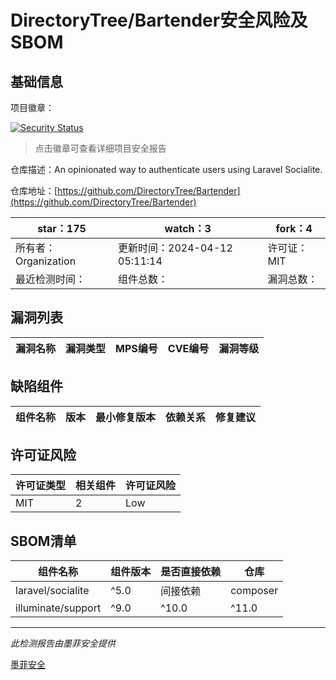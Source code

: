 # DirectoryTree/Bartender安全风险及SBOM

## 基础信息

项目徽章：

[![Security Status](https://www.murphysec.com/platform3/v31/badge/1779947163789418496.svg)](https://www.murphysec.com/console/report/1778141797895282689/1779947163789418496)

> 点击徽章可查看详细项目安全报告

仓库描述：An opinionated way to authenticate users using Laravel Socialite.

仓库地址：[https://github.com/DirectoryTree/Bartender](https://github.com/DirectoryTree/Bartender)

| star：175 | watch：3 | fork：4 |
| ----------- | -------------- | ------------ |
| 所有者：Organization | 更新时间：2024-04-12 05:11:14 | 许可证：MIT |
| 最近检测时间： | 组件总数： | 漏洞总数： |




## 漏洞列表

| 漏洞名称 | 漏洞类型 | MPS编号 | CVE编号 | 漏洞等级 |
| ------- | ------ | ------- | ------ | ----- |





## 缺陷组件

| 组件名称 | 版本 | 最小修复版本 | 依赖关系 | 修复建议 |
| -------- | ---- | ------------ | -------- | -------- |





## 许可证风险

| 许可证类型 | 相关组件 | 许可证风险 |
| ---------- | -------- | ---------- |
|MIT|2|Low|




## SBOM清单

| 组件名称 | 组件版本 | 是否直接依赖 | 仓库 |
| -------- | -------- | ------------ | ---- |
|laravel/socialite|^5.0|间接依赖|composer|
|illuminate/support|^9.0|^10.0|^11.0|间接依赖|composer|


------

*此检测报告由墨菲安全提供*

[墨菲安全](www.murphysec.com)
